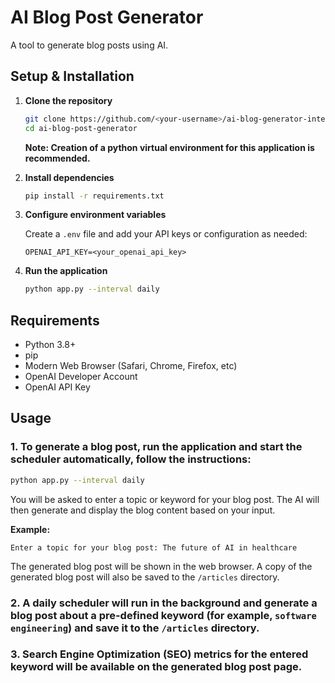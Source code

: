 # AI Blog Post Generator

A tool to generate blog posts using AI.

## Setup & Installation

1. **Clone the repository**
    ```bash
    git clone https://github.com/<your-username>/ai-blog-generator-interview-RohinVaidya.git
    cd ai-blog-post-generator
    ```

    **Note: Creation of a python virtual environment for this application is recommended.**

2. **Install dependencies**
    ```bash
    pip install -r requirements.txt
    ```

3. **Configure environment variables**

    Create a `.env` file and add your API keys or configuration as needed:
    ```
    OPENAI_API_KEY=<your_openai_api_key>
    ```

4. **Run the application**
    ```bash
    python app.py --interval daily
    ```

## Requirements

- Python 3.8+
- pip
- Modern Web Browser (Safari, Chrome, Firefox, etc)
- OpenAI Developer Account
- OpenAI API Key

## Usage

### 1. To generate a blog post, run the application and start the scheduler automatically, follow the instructions:

```bash
python app.py --interval daily
```

You will be asked to enter a topic or keyword for your blog post. The AI will then generate and display the blog content based on your input.

**Example:**
```
Enter a topic for your blog post: The future of AI in healthcare
```

The generated blog post will be shown in the web browser. A copy of the generated blog post will also be saved to the `/articles` directory.

### 2. A daily scheduler will run in the background and generate a blog post about a pre-defined keyword (for example, `software engineering`) and save it to the `/articles` directory.

### 3. Search Engine Optimization (SEO) metrics for the entered keyword will be available on the generated blog post page.